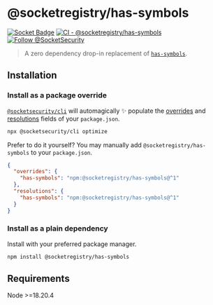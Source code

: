 # @socketregistry/has-symbols

[![Socket Badge](https://socket.dev/api/badge/npm/package/@socketregistry/has-symbols)](https://socket.dev/npm/package/@socketregistry/has-symbols)
[![CI - @socketregistry/has-symbols](https://github.com/SocketDev/socket-registry-js/actions/workflows/test.yml/badge.svg)](https://github.com/SocketDev/socket-registry-js/actions/workflows/test.yml)
[![Follow @SocketSecurity](https://img.shields.io/twitter/follow/SocketSecurity?style=social)](https://twitter.com/SocketSecurity)

> A zero dependency drop-in replacement of
> [`has-symbols`](https://www.npmjs.com/package/has-symbols).

## Installation

### Install as a package override

[`@socketsecurity/cli`](https://www.npmjs.com/package/@socketsecurity/cli) will
automagically :sparkles: populate the
[overrides](https://docs.npmjs.com/cli/v9/configuring-npm/package-json#overrides)
and [resolutions](https://yarnpkg.com/configuration/manifest#resolutions) fields
of your `package.json`.

```sh
npx @socketsecurity/cli optimize
```

Prefer to do it yourself? You may manually add `@socketregistry/has-symbols` to
your `package.json`.

```json
{
  "overrides": {
    "has-symbols": "npm:@socketregistry/has-symbols@^1"
  },
  "resolutions": {
    "has-symbols": "npm:@socketregistry/has-symbols@^1"
  }
}
```

### Install as a plain dependency

Install with your preferred package manager.

```sh
npm install @socketregistry/has-symbols
```

## Requirements

Node &gt;=18.20.4
